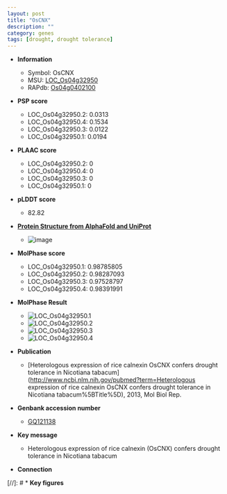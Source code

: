 ```yaml
---
layout: post
title: "OsCNX"
description: ""
category: genes
tags: [drought, drought tolerance]
---
```


* **Information**  
    + Symbol: OsCNX  
    + MSU: [LOC_Os04g32950](http://rice.plantbiology.msu.edu/cgi-bin/ORF_infopage.cgi?orf=LOC_Os04g32950)  
    + RAPdb: [Os04g0402100](http://rapdb.dna.affrc.go.jp/viewer/gbrowse_details/irgsp1?name=Os04g0402100)  

* **PSP score**  
    + LOC_Os04g32950.2: 0.0313 
    + LOC_Os04g32950.4: 0.1534 
    + LOC_Os04g32950.3: 0.0122 
    + LOC_Os04g32950.1: 0.0194 

* **PLAAC score**  
    + LOC_Os04g32950.2: 0 
    + LOC_Os04g32950.4: 0 
    + LOC_Os04g32950.3: 0 
    + LOC_Os04g32950.1: 0 

* **pLDDT score**
    + 82.82

* **[Protein Structure from AlphaFold and UniProt](https://www.uniprot.org/uniprotkb/Q7XV86/entry#structure)**
    + ![image](https://ricepsp.github.io/images/Q7/AF-Q7XV86-F1.png)

* **MolPhase score**
    + LOC_Os04g32950.1: 0.98785805
    + LOC_Os04g32950.2: 0.98287093
    + LOC_Os04g32950.3: 0.97528797
    + LOC_Os04g32950.4: 0.98391991

* **MolPhase Result**
    + ![LOC_Os04g32950.1](https://304243504.github.io/Pictures/LOC_Os04g/LOC_Os04g32950.1.png)
    + ![LOC_Os04g32950.2](https://304243504.github.io/Pictures/LOC_Os04g/LOC_Os04g32950.2.png)
    + ![LOC_Os04g32950.3](https://304243504.github.io/Pictures/LOC_Os04g/LOC_Os04g32950.3.png)
    + ![LOC_Os04g32950.4](https://304243504.github.io/Pictures/LOC_Os04g/LOC_Os04g32950.4.png)

* **Publication**  
    + [Heterologous expression of rice calnexin OsCNX confers drought tolerance in Nicotiana tabacum](http://www.ncbi.nlm.nih.gov/pubmed?term=Heterologous expression of rice calnexin OsCNX confers drought tolerance in Nicotiana tabacum%5BTitle%5D), 2013, Mol Biol Rep.

* **Genbank accession number**  
    + [GQ121138](http://www.ncbi.nlm.nih.gov/nuccore/GQ121138)

* **Key message**  
    + Heterologous expression of rice calnexin (OsCNX) confers drought tolerance in Nicotiana tabacum

* **Connection**  

[//]: # * **Key figures**  


